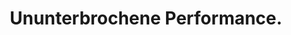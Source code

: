 ---
layout: ../../layouts/ServicesLayout.astro
title: 'Ununterbrochene Performance.'
description: 'Stabiles Hosting für reibungslose Online-Erlebnisse – modern, sicher, schnell.'
image:
    url: 'https://docs.astro.build/assets/full-logo-light.png'
    alt: 'The full Astro logo.'
---